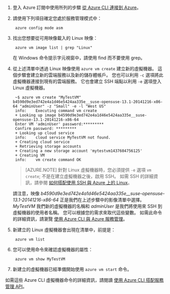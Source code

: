1. 登入 Azure 訂閱中使用所列的步驟 [從 Azure CLI 連接到 Azure](../articles/xplat-cli-connect.md)。

2. 請使用下列項目確定您處於服務管理模式中：

        azure config mode asm

3. 找出您想要從可用映像載入的 Linux 映像：

        azure vm image list | grep "Linux"

   在 Windows 命令提示字元視窗中，請使用 find 而不要使用 grep。 

4. 從上述清單中透過 Linux 映像使用 `azure vm create` 建立新的虛擬機器。 這個步驟會建立新的雲端服務以及新的儲存體帳戶。 您也可以利用 `-c` 選項將此虛擬機器連接到現有的雲端服務。 它也會建立 SSH 端點以利用 `-e` 選項登入 Linux 虛擬機器。

        ~$ azure vm create "MyTestVM" b4590d9e3ed742e4a1d46e5424aa335e__suse-opensuse-13.1-20141216-x86-64 "adminUser" -z "Small" -e -l "West US"
        info:    Executing command vm create
        + Looking up image b4590d9e3ed742e4a1d46e5424aa335e__suse-opensuse-13.1-20141216-x86-64
        Enter VM 'adminUser' password:*********
        Confirm password: *********
        + Looking up cloud service
        info:    cloud service MyTestVM not found.
        + Creating cloud service
        + Retrieving storage accounts
        + Creating a new storage account 'mytestvm1437604756125'
        + Creating VM
        info:    vm create command OK

    >[AZURE.NOTE] 針對 Linux 虛擬機器時，您必須提供 `-e` 選項 `vm create`; 不是在建立虛擬機器之後，啟用 SSH。 如需 SSH 的詳細資訊，請參閱 [如何搭配使用 SSH 與 Azure 上的 Linux](../articles/virtual-machines/virtual-machines-linux-use-ssh-key.md)。

    請注意，映像 *b4590d9e3ed742e4a1d46e5424aa335e__suse-opensuse-13.1-20141216-x86-64* 正是我們在上述步驟中的影像清單中選擇。 *MyTestVM* 我們新的虛擬機器的名稱和 *adminUser* 是我們將使用來 SSH 到虛擬機器的使用者名稱。 您可以根據您的需求來取代這些變數。 如需此命令的詳細資訊，請瀏覽 [使用 Azure CLI 與 Azure 服務管理](../articles/virtual-machines/virtual-machines-command-line-tools.md)。

5. 新建立的 Linux 虛擬機器會出現在清單中，前提是：

        azure vm list

6. 您可以使用命令來確認虛擬機器的屬性：

        azure vm show MyTestVM

7. 新建立的虛擬機器已經準備開始使用 `azure vm start` 命令。

如需這些 Azure CLI 虛擬機器命令的詳細資訊，請閱讀 [使用 Azure CLI 搭配服務管理 API](../articles/virtual-machines/virtual-machines-command-line-tools.md)。


